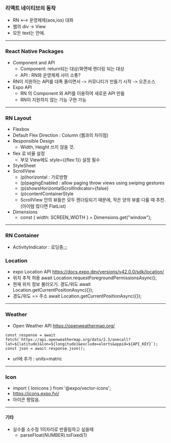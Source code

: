 ### 리액트 네이티브의 동작 
- RN <--> 운영체제(aos,ios) 대화
- 웹의 div -> View 
- 모든 text는 <text></text> 안에.

--- 

### React Native Packages
- Component and API
    - Component: return되는 대상/화면에 렌더링 되는 대상 
    - API : RN와 운영체제 사이 소통?
- RN이 지원하는 API를 대폭 줄이면서 -> 커뮤니티가 만들기 시작 -> 오픈소스
- Expo API
    - RN 의 Component 와 API를 이용하여 새로운 API 만듦
    - RN이 지원하지 않는 기능 구현 가능
---

### RN Layout
- Flexbox
- Default Flex Direction : Column (웹과의 차이점)
- Responsible Design 
    - Width, Height 쓰지 않을 것.
- flex 로 비율 설정
    - 부모 View에도 style={{flex:1}} 설정 필수
- StyleSheet
- ScrollView 
    - (p)horizontal : 가로방향
    - (p)pagingEnabled : allow paging throw views using swiping gestures
    - (p)showsHorizontalScrollIndicator={false} 
    - (p)contentContainerStyle 
    - ScrollView 안의 뷰들은 모두 렌더링되기 때문에, 작은 양의 뷰를 다룰 때 추천. (아이템 많다면 FlatList)
- Dimensions 
    - const { width: SCREEN_WIDTH } = Dimensions.get("window"); 
---
### RN Container 
- ActivityIndicator : 로딩중;;;

### Location
- expo Location API
https://docs.expo.dev/versions/v42.0.0/sdk/location/
- 위치 추적 허용
await Location.requestForegroundPermissionsAsync();
- 현재 위치 정보 불러오기. 경도/위도
await Location.getCurrentPositionAsync({});
- 경도/위도 => 주소 
await Location.getCurrentPositionAsync({});
---
### Weather 
- Open Weather API
https://openweathermap.org/
```
const response = await fetch(`https://api.openweathermap.org/data/2.5/onecall?lat=${latitude}&lon=${longitude}&exclude=alerts&appid=${API_KEY}`);
const json = await response.json();
```
- url에 추가 : units=matric
---
### Icon 
- import { Ionicons } from '@expo/vector-icons';
- https://icons.expo.fyi/
- 아이콘 짱많음.
---

#### 기타
- 실수를 소수점 1의자리로 반올림하고 싶을때
    - parseFloat(NUMBER).toFixed(1)